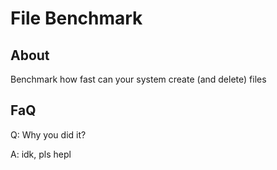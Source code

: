 # File Benchmark

## About

Benchmark how fast can your system create (and delete) files

## FaQ

Q: Why you did it?

A: idk, pls hepl
